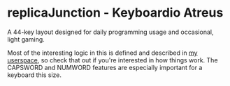 replicaJunction - Keyboardio Atreus
===================================

A 44-key layout designed for daily programming usage and occasional, light gaming.

Most of the interesting logic in this is defined and described in [my userspace](../../../../../users/replicaJunction/readme.md), so check that out if you're interested in how things work. The CAPSWORD and NUMWORD features are especially important for a keyboard this size.
